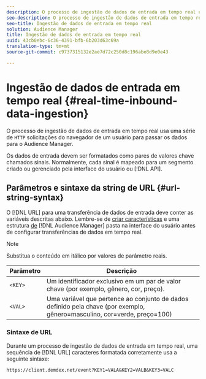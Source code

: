 ```yaml
---
description: O processo de ingestão de dados de entrada em tempo real usa uma série de solicitações HTTP do navegador de um usuário para passar os dados para o Audience Manager.
seo-description: O processo de ingestão de dados de entrada em tempo real usa uma série de solicitações HTTP do navegador de um usuário para passar os dados para o Audience Manager.
seo-title: Ingestão de dados de entrada em tempo real
solution: Audience Manager
title: Ingestão de dados de entrada em tempo real
uuid: 43cb0ebc-6c36-4391-bfb-6b203d63c69a
translation-type: tm+mt
source-git-commit: c9737315132e2ae7d72c250d8c196abe8d9e0e43

---
```



# Ingestão de dados de entrada em tempo real {#real-time-inbound-data-ingestion}

O processo de ingestão de dados de entrada em tempo real usa uma série de `HTTP` solicitações do navegador de um usuário para passar os dados para o Audience Manager.

<!-- c_rt_inbound_real_time.xml -->

Os dados de entrada devem ser formatados como pares de valores chave chamados sinais. Normalmente, cada sinal é mapeado para um segmento criado ou gerenciado pela interface do usuário ou [!DNL API].

## Parâmetros e sintaxe da string de URL {#url-string-syntax}

O [!DNL URL] para uma transferência de dados de entrada deve conter as variáveis descritas abaixo. Lembre-se de [criar características](../../../features/traits/create-onboarded-rule-based-traits.md) e uma estrutura [de](../../../features/traits/trait-storage.md#create-trait-storage-folder) [!DNL Audience Manager] pasta na interface do usuário antes de configurar transferências de dados em tempo real.

>[!NOTE]
>
>Substitua o conteúdo em itálico por valores de parâmetro reais.

| Parâmetro | Descrição |
|---|---|
| `<KEY>` | Um identificador exclusivo em um par de valor chave (por exemplo, gênero, cor, preço). |
| `<VAL>` | Uma variável que pertence ao conjunto de dados definido pela chave (por exemplo, gênero=masculino, cor=verde, preço=100) |

### Sintaxe de URL

Durante um processo de ingestão de dados de entrada em tempo real, uma sequência de [!DNL URL] caracteres formatada corretamente usa a seguinte sintaxe:

```
https://client.demdex.net/event?KEY1=VALA&KEY2=VALB&KEY3=VALC
```
